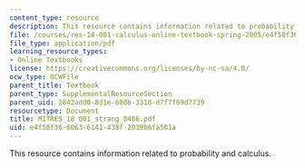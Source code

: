 ```yaml
---
content_type: resource
description: This resource contains information related to probability and calculus.
file: /courses/res-18-001-calculus-online-textbook-spring-2005/e4f50f3660636141438f2039b6fa501a_MITRES_18_001_strang_8486.pdf
file_type: application/pdf
learning_resource_types:
- Online Textbooks
license: https://creativecommons.org/licenses/by-nc-sa/4.0/
ocw_type: OCWFile
parent_title: Textbook
parent_type: SupplementalResourceSection
parent_uid: 2842add0-8d1e-680b-3318-d7f7f69d7739
resourcetype: Document
title: MITRES_18_001_strang_8486.pdf
uid: e4f50f36-6063-6141-438f-2039b6fa501a
---
```

This resource contains information related to probability and calculus.